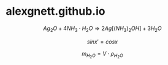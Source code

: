 # alexgnett.github.io
$$ Ag_{2}O + 4NH_{3}\cdot H_{2}O \Rightarrow 2Ag \left[ (NH_3)_2 OH \right] + 3H_2O $$

$$ sinx ' = cosx $$

$$ m_{H_{2}O} =V\cdot \rho_{H_{2}O} $$

